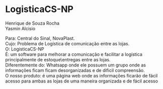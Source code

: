 # LogisticaCS-NP

 Henrique de Souza Rocha\
 Yasmin Alcisio


Para: Central do Sinal, NovaPlast. \
Cujo: Problema de Logística de comunicação entre as lojas.\
O: LogisticaCS-NP\
É: um software para melhorar a comunicação e facilitar a logística principalmente de estoque\entregas entre as lojas.\
Diferentemente do: Whatsapp onde ele possuem um grupo onde as informações ficam ficam desorganizadas e de dificil compreensão.\
O nosso produto: é uma página web onde as informações ficarão de fácil acesso para ambas as lojas de uma maneira organizada e de fácil acesso
